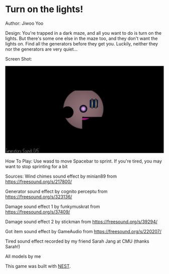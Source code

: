 # Turn on the lights!

Author: Jiwoo Yoo

Design: You're trapped in a dark maze, and all you want to do is turn on the lights.
But there's some one else in the maze too, and they don't want the lights on. Find
all the generators before they get you. Luckily, neither they nor the generators are
very quiet...

Screen Shot:

![Screen Shot](screenshot.png)

How To Play:
Use wasd to move
Spacebar to sprint. If you're tired, you may want to stop sprinting for a bit

Sources: 
Wind chimes sound effect by minian89 from https://freesound.org/s/217800/

Generator sound effect by cognito perceptu from https://freesound.org/s/323136/

Damage sound effect 1 by funkymuskrat from https://freesound.org/s/37409/

Damage sound effect 2 by stickman from https://freesound.org/s/39294/

Got item sound effect by GameAudio from https://freesound.org/s/220207/

Tired sound effect recorded by my friend Sarah Jang at CMU (thanks Sarah!)

All models by me

This game was built with [NEST](NEST.md).


